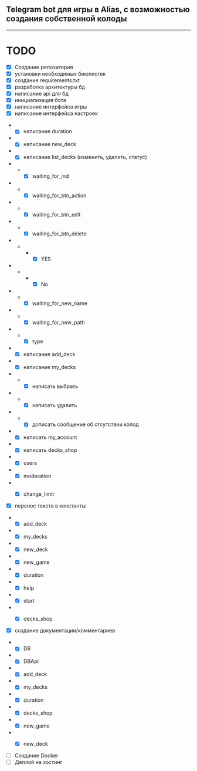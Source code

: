 ## Telegram bot для игры в Alias, с возможностью создания собственной колоды

------

# TODO

- [x] Создание репозитория
- [x] установки необходимых биюлиотек
- [x] создание requirements.txt
- [x] разработка архитектуры бд
- [x] написание api для бд
- [x] инициализация бота
- [x] написание интерфейса игры
- [x] написание интерфейса настроек
- - [x] написание duration
- - [x] написание new_deck
- - [x] написание list_decks (изменить, удалить, статус)
- - - [x] waiting_for_ind
- - - [x] waiting_for_btn_action
- - - [x] waiting_for_btn_edit
- - - [x] waiting_for_btn_delete
- - - - [x] YES
- - - - [x] No
- - - [x] waiting_for_new_name
- - - [x] waiting_for_new_path
- - - [x] type
- - [x] написание add_deck
- - [x] написание my_decks
- - - [x] написать выбрать
- - - [x] написать удалить
- - - [x] дописать сообщение об отсутствии колод
- - [x] написать my_account
- - [x] написать decks_shop
- - [x] users
- - [x] moderation
- - [x] change_limit


- [x] перенос текста в константы
- - [x] add_deck
- - [x] my_decks
- - [x] new_deck
- - [x] new_game
- - [x] duration
- - [x] help
- - [x] start
- - [x] decks_shop


- [x] создание документации/комментариев
- - [x] DB
- - [x] DBApi
- - [x] add_deck
- - [x] my_decks
- - [x] duration
- - [x] decks_shop
- - [x] new_game
- - [x] new_deck


- [ ] Создание Docker
- [ ] Деплой на хостинг